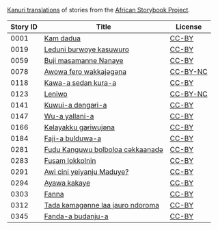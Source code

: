 [Kanuri translations](http://my.africanstorybook.org/language/kanuri) of stories from the [African Storybook Project](http://my.africanstorybook.org).

Story ID | Title | License
-------- | ----- | -------
0001 | [Kam dadua](http://africanstorybook.org/stories/kam-dadua-0) | [CC-BY](https://creativecommons.org/licenses/by/3.0/)
0019 | [Leduni burwoye kasuwuro](http://africanstorybook.org/stories/leduni-burwoye-kasuwuro) | [CC-BY](https://creativecommons.org/licenses/by/3.0/)
0059 | [Buji masamanne Nanaye](http://africanstorybook.org/stories/buji-masamanne-nanaye-0) | [CC-BY](https://creativecommons.org/licenses/by/3.0/)
0078 | [Awowa fero wakkajǝgǝna](http://africanstorybook.org/stories/awowa-fero-wakkajǝgǝna-1) | [CC-BY-NC](https://creativecommons.org/licenses/by-nc/3.0/)
0118 | [Kawa-a sedan kura-a](http://africanstorybook.org/stories/kawa-sedan-kura) | [CC-BY](https://creativecommons.org/licenses/by/3.0/)
0123 | [Leniwo](http://africanstorybook.org/stories/leniwo) | [CC-BY-NC](https://creativecommons.org/licenses/by-nc/3.0/)
0141 | [Kuwui-a dǝngaɍi-a](http://africanstorybook.org/stories/kuwui-dǝngaɍi) | [CC-BY](https://creativecommons.org/licenses/by/3.0/)
0147 | [Wu-a yallani-a](http://africanstorybook.org/stories/wu-yallani) | [CC-BY](https://creativecommons.org/licenses/by/3.0/)
0166 | [Kәlayakku gaɍiwujǝna](http://africanstorybook.org/stories/kәlayakku-gaɍiwujǝna) | [CC-BY](https://creativecommons.org/licenses/by/3.0/)
0184 | [Faji-a bulduwa-a](http://africanstorybook.org/stories/faji-bulduwa) | [CC-BY](https://creativecommons.org/licenses/by/3.0/)
0281 | [Fudu Kanguwu bolboloa cǝkkaanadǝ](http://africanstorybook.org/stories/fudu-kanguwu-bolboloa-cǝkkaanadǝ-0) | [CC-BY](https://creativecommons.org/licenses/by/3.0/)
0283 | [Fusam lokkolnin](http://africanstorybook.org/stories/fusam-lokkolnin-1) | [CC-BY](https://creativecommons.org/licenses/by/3.0/)
0291 | [Awi cini yeiyanju Maduye?](http://africanstorybook.org/stories/awi-cini-yeiyanju-maduye-0) | [CC-BY](https://creativecommons.org/licenses/by/3.0/)
0294 | [Ayawa kakaye](http://africanstorybook.org/stories/ayawa-kakaye) | [CC-BY](https://creativecommons.org/licenses/by/3.0/)
0303 | [Fanna](http://africanstorybook.org/stories/fanna) | [CC-BY](https://creativecommons.org/licenses/by/3.0/)
0312 | [Tada kǝmagǝnne laa jauro ndoroma](http://africanstorybook.org/stories/tada-kǝmagǝnne-laa-jauro-ndoroma) | [CC-BY](https://creativecommons.org/licenses/by/3.0/)
0345 | [Fanda-a budanju-a](http://africanstorybook.org/stories/fanda-budanju-2) | [CC-BY](https://creativecommons.org/licenses/by/3.0/)
